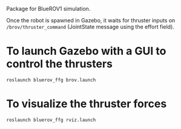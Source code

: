 Package for BlueROV1 simulation.

Once the robot is spawned in Gazebo, it waits for thruster inputs on `/brov/thruster_command` (JointState message using the effort field).

# To launch Gazebo with a GUI to control the thrusters

 `roslaunch bluerov_ffg brov.launch`
 
 # To visualize the thruster forces
 
 `roslaunch bluerov_ffg rviz.launch` 
